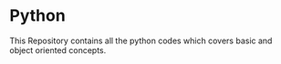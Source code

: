 # Python
This Repository contains all the python codes which covers basic and object oriented concepts.
